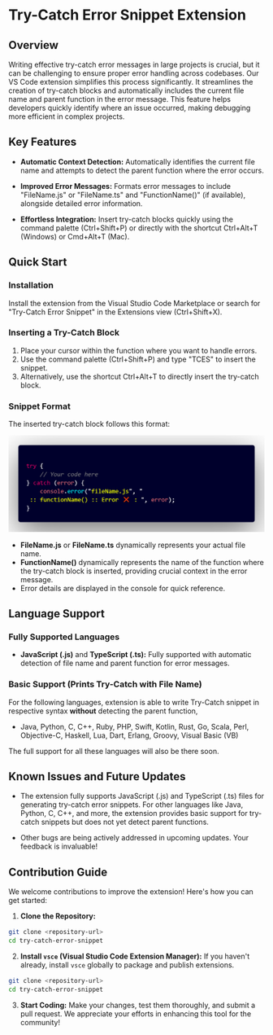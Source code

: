 # Try-Catch Error Snippet Extension

## Overview

Writing effective try-catch error messages in large projects is crucial, but it can be challenging to ensure proper error handling across codebases. Our VS Code extension simplifies this process significantly. It streamlines the creation of try-catch blocks and automatically includes the current file name and parent function in the error message. This feature helps developers quickly identify where an issue occurred, making debugging more efficient in complex projects.

## Key Features

- **Automatic Context Detection:** Automatically identifies the current file name and attempts to detect the parent function where the error occurs.
  
- **Improved Error Messages:** Formats error messages to include "FileName.js" or "FileName.ts" and "FunctionName()" (if available), alongside detailed error information.

- **Effortless Integration:** Insert try-catch blocks quickly using the command palette (Ctrl+Shift+P) or directly with the shortcut Ctrl+Alt+T (Windows) or Cmd+Alt+T (Mac).

## Quick Start

### Installation

Install the extension from the Visual Studio Code Marketplace or search for "Try-Catch Error Snippet" in the Extensions view (Ctrl+Shift+X).

### Inserting a Try-Catch Block

1. Place your cursor within the function where you want to handle errors.
2. Use the command palette (Ctrl+Shift+P) and type "TCES" to insert the snippet.
3. Alternatively, use the shortcut Ctrl+Alt+T to directly insert the try-catch block.

### Snippet Format

The inserted try-catch block follows this format:

![Snippet format](media/mediaFiles/ReadmeMedia/snippetFormat.png)

- **FileName.js** or **FileName.ts** dynamically represents your actual file name.
- **FunctionName()** dynamically represents the name of the function where the try-catch block is inserted, providing crucial context in the error message.
- Error details are displayed in the console for quick reference.

## Language Support

### Fully Supported Languages

- **JavaScript (.js)** and **TypeScript (.ts):** Fully supported with automatic detection of file name and parent function for error messages.

### Basic Support (Prints Try-Catch with File Name)

For the following languages, extension is able to write Try-Catch snippet in respective syntax **without** detecting the parent function,

- Java, Python, C, C++, Ruby, PHP, Swift, Kotlin, Rust, Go, Scala, Perl, Objective-C, Haskell, Lua, Dart, Erlang, Groovy, Visual Basic (VB)

The full support for all these languages will also be there soon.


## Known Issues and Future Updates

- The extension fully supports JavaScript (.js) and TypeScript (.ts) files for generating try-catch error snippets. For other languages like Java, Python, C, C++, and more, the extension provides basic support for try-catch snippets but does not yet detect parent functions.

- Other bugs are being actively addressed in upcoming updates. Your feedback is invaluable!

## Contribution Guide

We welcome contributions to improve the extension! Here's how you can get started:

1. **Clone the Repository:**

```sh
git clone <repository-url>
cd try-catch-error-snippet

```


2. **Install `vsce` (Visual Studio Code Extension Manager):**
If you haven't already, install `vsce` globally to package and publish extensions.

```sh
git clone <repository-url>
cd try-catch-error-snippet

```


3. **Start Coding:**
Make your changes, test them thoroughly, and submit a pull request. We appreciate your efforts in enhancing this tool for the community!
